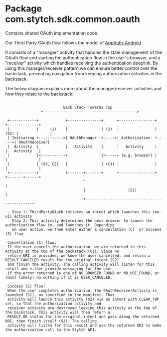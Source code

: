 # Package com.stytch.sdk.common.oauth
Contains shared OAuth implementation code.

Our Third Party OAuth flow follows the model of [AppAuth-Android](https://github.com/openid/AppAuth-Android/)

It consists of a "manager" activity that handles the state management of the OAuth flow and starting
the authentication flow in the user's browser, and a "receiver" activity which handles receiving the
authentication deeplink. By using this manager/receiver pattern we can ensure better control over
the backstack, preventing navigation from keeping authorization activities in the backstack.


The below diagram explains more about the manager/receiver activities and how they relate to the backstack:

 ```unset
 
                           Back Stack Towards Top
                 +------------------------------------------>
 
  +------------+            +---------------+      +----------------+      +--------------+
  |            |     (1)    |               | (2)  |                | (S1) |              |
  | Initiating +----------->| OAuthManager  +----->| Authorization  +----->| OAuthReceiver|
  |  Activity  |            |   Activity    |      |   Activity     |      |   Activity   |
  |            |<-----------+               |<-----+ (e.g. browser) |      |              |
  |            | (S3, C2)   |               | (C1) |                |      |              |
  +------------+            +-------+-------+      +----------------+      +-------+------+
                                    ^                                              |
                                    |                   (S2)                       |
                                    +----------------------------------------------+
 
  - Step 1: ThirdPartyOAuth intiates an intent which launches this (no-ui) activity
  - Step 2: This activity determines the best browser to launch the authorization flow in, and launches it. Depending
    on user action, we then enter either a cancellation (C)  or success (S) flow
 
  Cancellation (C) flow:
  If the user cancels the authorization, we are returned to this Activity at the top of the backstack (C1). Since no
  return URI is provided, we know the user cancelled, and return a RESULT_CANCELED result for the original intent (C2)
  and finish the activity. The calling activity will listen for this result and either provide messaging for the user
  if the error returned is one of NO_BROWSER_FOUND or NO_URI_FOUND, or (most likely) do nothing if it is USER_CANCELED.
 
  Success (S) flow:
  When the user completes authorization, the OAuthReceiverActivity is launched (S1), as specified in the manifest. That
  activity will launch this activity (S2) via an intent with CLEAR_TOP set, so that the authorization activity and
  receiver activity are destroyed leaving this activity at the top of the backstack. This activity will then return a
  RESULT_OK status for the original intent and pass along the returned URI, then finish itself (S3). The calling
  activity will listen for this result and use the returned URI to make the authorization call to the Stytch API.
 ```